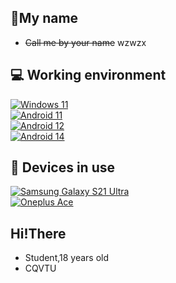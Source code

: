 ## 👋My name
 - ~~Call me by your name~~ wzwzx
## 💻 Working environment
[![Windows 11](https://img.shields.io/badge/Windows%2011-00adef?style=flat-square&logo=windows11&logoColor=ffffff)](#)<br>
[![Android 11](https://img.shields.io/badge/Android%2011-3ddc84?style=flat-square&logo=android&logoColor=ffffff)](https://www.android.com/android-11/)<br>
[![Android 12](https://img.shields.io/badge/Android%2012-3ddc84?style=flat-square&logo=android&logoColor=ffffff)](https://www.android.com/android-12/)<br>
[![Android 14](https://img.shields.io/badge/Android%2014-3ddc84?style=flat-square&logo=android&logoColor=ffffff)](https://www.android.com/android-14/)<br>
## 📱 Devices in use
[![Samsung Galaxy S21 Ultra](https://img.shields.io/badge/Samsang%20Galaxy%20S21%20Ultra-1428a0?style=flat-square&logo=Samsung&logoColor=ffffff)](https://www.samsung.com/us/support/mobile/phones/galaxy-s/galaxy-s21-ultra-5g/)<br>
[![Oneplus Ace](https://img.shields.io/badge/ONEPLUS%20ACE-red?style=flat-square&logo)](./#)<br>

## Hi!There
 - Student,18 years old
 - CQVTU
